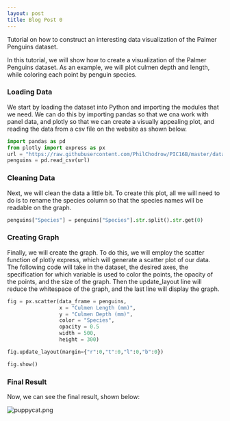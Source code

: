 ```yaml
---
layout: post
title: Blog Post 0
---
```


Tutorial on how to construct an interesting data visualization of the Palmer Penguins dataset.

In this tutorial, we will show how to create a visualization of the Palmer Penguins dataset.  As an example, we will plot culmen depth and length, while coloring each point by penguin species.

### Loading Data

We start by loading the dataset into Python and importing the modules that we need.  We can do this by importing pandas so that we cna work with panel data, and plotly so that we can create a visually appealing plot, and reading the data from a csv file on the website as shown below.

```python 
import pandas as pd
from plotly import express as px
url = "https://raw.githubusercontent.com/PhilChodrow/PIC16B/master/datasets/palmer_penguins.csv"
penguins = pd.read_csv(url)
```

### Cleaning Data

Next, we will clean the data a little bit.  To create this plot, all we will need to do is to rename the species column so that the species names will be readable on the graph.

```python
penguins["Species"] = penguins["Species"].str.split().str.get(0)
```

### Creating Graph

Finally, we will create the graph.  To do this, we will employ the scatter function of plotly express, which will generate a scatter plot of our data.  The following code will take in the dataset, the desired axes, the specification for which variable is used to color the points, the opacity of the points, and the size of the graph.  Then the update_layout line will reduce the whitespace of the graph, and the last line will display the graph.

```python
fig = px.scatter(data_frame = penguins,
                 x = "Culmen Length (mm)",
                 y = "Culmen Depth (mm)",
                 color = "Species",
                 opacity = 0.5
                 width = 500,
                 height = 300)

fig.update_layout(margin={"r":0,"t":0,"l":0,"b":0})

fig.show()
```

### Final Result

Now, we can see the final result, shown below:

![puppycat.png](/images/puppycat.png)